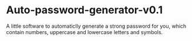 # Auto-password-generator-v0.1
A little software to automaticlly generate a strong password for you, which contain numbers, uppercase and lowercase letters and symbols.
